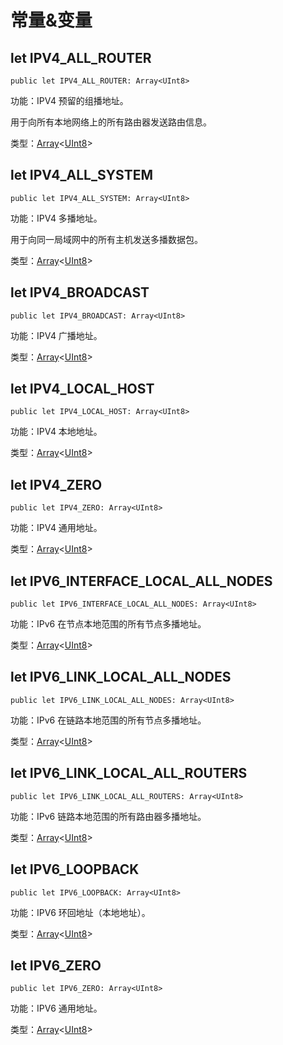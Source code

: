 # 常量&变量

## let IPV4_ALL_ROUTER

```cangjie
public let IPV4_ALL_ROUTER: Array<UInt8>
```

功能：IPV4 预留的组播地址。

用于向所有本地网络上的所有路由器发送路由信息。

类型：[Array](../../core/core_package_api/core_package_structs.md#struct-arrayt)\<[UInt8](../../core/core_package_api/core_package_intrinsics.md#uint8)>

## let IPV4_ALL_SYSTEM

```cangjie
public let IPV4_ALL_SYSTEM: Array<UInt8>
```

功能：IPV4 多播地址。

用于向同一局域网中的所有主机发送多播数据包。

类型：[Array](../../core/core_package_api/core_package_structs.md#struct-arrayt)\<[UInt8](../../core/core_package_api/core_package_intrinsics.md#uint8)>

## let IPV4_BROADCAST

```cangjie
public let IPV4_BROADCAST: Array<UInt8>
```

功能：IPV4 广播地址。

类型：[Array](../../core/core_package_api/core_package_structs.md#struct-arrayt)\<[UInt8](../../core/core_package_api/core_package_intrinsics.md#uint8)>

## let IPV4_LOCAL_HOST

```cangjie
public let IPV4_LOCAL_HOST: Array<UInt8>
```

功能：IPV4 本地地址。

类型：[Array](../../core/core_package_api/core_package_structs.md#struct-arrayt)\<[UInt8](../../core/core_package_api/core_package_intrinsics.md#uint8)>

## let IPV4_ZERO

```cangjie
public let IPV4_ZERO: Array<UInt8>
```

功能：IPV4 通用地址。

类型：[Array](../../core/core_package_api/core_package_structs.md#struct-arrayt)\<[UInt8](../../core/core_package_api/core_package_intrinsics.md#uint8)>

## let IPV6_INTERFACE_LOCAL_ALL_NODES

```cangjie
public let IPV6_INTERFACE_LOCAL_ALL_NODES: Array<UInt8>
```

功能：IPv6 在节点本地范围的所有节点多播地址。

类型：[Array](../../core/core_package_api/core_package_structs.md#struct-arrayt)\<[UInt8](../../core/core_package_api/core_package_intrinsics.md#uint8)>

## let IPV6_LINK_LOCAL_ALL_NODES

```cangjie
public let IPV6_LINK_LOCAL_ALL_NODES: Array<UInt8>
```

功能：IPv6 在链路本地范围的所有节点多播地址。

类型：[Array](../../core/core_package_api/core_package_structs.md#struct-arrayt)\<[UInt8](../../core/core_package_api/core_package_intrinsics.md#uint8)>

## let IPV6_LINK_LOCAL_ALL_ROUTERS

```cangjie
public let IPV6_LINK_LOCAL_ALL_ROUTERS: Array<UInt8>
```

功能：IPv6 链路本地范围的所有路由器多播地址。

类型：[Array](../../core/core_package_api/core_package_structs.md#struct-arrayt)\<[UInt8](../../core/core_package_api/core_package_intrinsics.md#uint8)>

## let IPV6_LOOPBACK

```cangjie
public let IPV6_LOOPBACK: Array<UInt8>
```

功能：IPV6 环回地址（本地地址）。

类型：[Array](../../core/core_package_api/core_package_structs.md#struct-arrayt)\<[UInt8](../../core/core_package_api/core_package_intrinsics.md#uint8)>

## let IPV6_ZERO

```cangjie
public let IPV6_ZERO: Array<UInt8>
```

功能：IPV6 通用地址。

类型：[Array](../../core/core_package_api/core_package_structs.md#struct-arrayt)\<[UInt8](../../core/core_package_api/core_package_intrinsics.md#uint8)>
